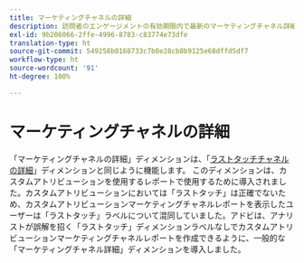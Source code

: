 ```yaml
---
title: マーケティングチャネルの詳細
description: 訪問者のエンゲージメントの有効期限内で最新のマーケティングチャネル詳細。
exl-id: 9b206066-2ffe-4996-8783-c83774e73dfe
translation-type: ht
source-git-commit: 549258b0168733c7b0e28cb8b9125e68dffd5df7
workflow-type: ht
source-wordcount: '91'
ht-degree: 100%

---
```


# マーケティングチャネルの詳細

「マーケティングチャネルの詳細」ディメンションは、「[ラストタッチチャネルの詳細](last-touch-detail.md)」ディメンションと同じように機能します。 このディメンションは、カスタムアトリビューションを使用するレポートで使用するために導入されました。カスタムアトリビューションにおいては「ラストタッチ」は正確でないため、カスタムアトリビューションマーケティングチャネルレポートを表示したユーザーは「ラストタッチ」ラベルについて混同していました。アドビは、アナリストが誤解を招く「ラストタッチ」ディメンションラベルなしでカスタムアトリビューションマーケティングチャネルレポートを作成できるように、一般的な「マーケティングチャネル詳細」ディメンションを導入しました。
